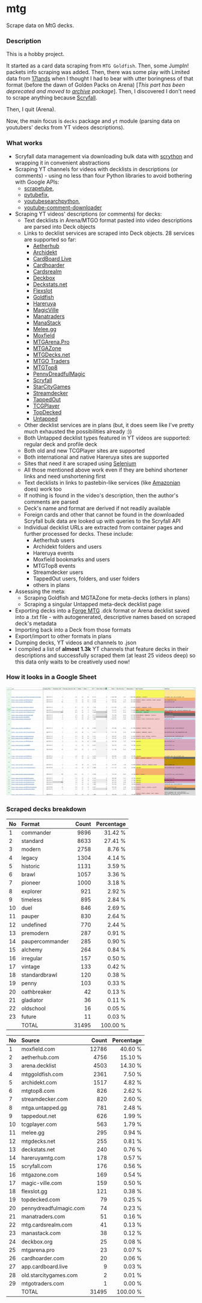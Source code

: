 # mtg
Scrape data on MtG decks.

### Description

This is a hobby project.

It started as a card data scraping from `MTG Goldfish`. Then, some JumpIn! packets info scraping 
was added. Then, there was some play with Limited data from [17lands](https://www.17lands.com) when 
I thought I had to bear with utter boringness of that format (before the dawn of Golden Packs on 
Arena) [_This part has been deprecated and moved to [archive](https://github.com/z33kz33k/mtg/tree/2d5eb0c758953d38ac51840ed3e49c2c25b4fe91/mtgcards/archive) package_]. Then, I discovered I 
don't need to scrape anything because [Scryfall](https://scryfall.com).

Then, I quit (Arena).

Now, the main focus is `decks` package and `yt` module (parsing data on youtubers' decks from YT videos 
descriptions).

### What works

* Scryfall data management via downloading bulk data with 
  [scrython](https://github.com/NandaScott/Scrython) and wrapping it in convenient abstractions
* Scraping YT channels for videos with decklists in descriptions (or comments) - using no less than 
  four Python libraries to avoid bothering with Google APIs: 
    * [scrapetube](https://github.com/dermasmid/scrapetube),
    * [pytubefix](https://github.com/JuanBindez/pytubefix),
    * [youtubesearchpython](https://github.com/alexmercerind/youtube-search-python), 
    * [youtube-comment-downloader](https://github.com/egbertbouman/youtube-comment-downloader) 
* Scraping YT videos' descriptions (or comments) for decks:    
    * Text decklists in Arena/MTGO format pasted into video descriptions are parsed into Deck objects
    * Links to decklist services are scraped into Deck objects. 28 services are supported so far:
        * [Aetherhub](https://aetherhub.com)
        * [Archidekt](https://archidekt.com)
        * [CardBoard Live](https://cardboard.live)
        * [Cardhoarder](https://www.cardhoarder.com)
        * [Cardsrealm](https://mtg.cardsrealm.com/en-us/)
        * [Deckbox](https://deckbox.org)
        * [Deckstats.net](https://deckstats.net)
        * [Flexslot](https://flexslot.gg)
        * [Goldfish](https://www.mtggoldfish.com)
        * [Hareruya](https://www.hareruyamtg.com/en/)
        * [MagicVille](https://magic-ville.com/fr/index.php)
        * [Manatraders](https://www.manatraders.com)
        * [ManaStack](https://manastack.com/home)
        * [Melee.gg](https://melee.gg)
        * [Moxfield](https://www.moxfield.com)
        * [MTGArena.Pro](https://mtgarena.pro)
        * [MTGAZone](https://mtgazone.com)
        * [MTGDecks.net](https://mtgdecks.net)
        * [MTGO Traders](https://www.mtgotraders.com/store/index.html)
        * [MTGTop8](https://mtgtop8.com/index)
        * [PennyDreadfulMagic](https://pennydreadfulmagic.com)
        * [Scryfall](https://scryfall.com)
        * [StarCityGames](https://starcitygames.com)
        * [Streamdecker](https://www.streamdecker.com/landing)
        * [TappedOut](https://tappedout.net)
        * [TCGPlayer](https://infinite.tcgplayer.com)
        * [TopDecked](https://www.topdecked.com)
        * [Untapped](https://mtga.untapped.gg) 
    * Other decklist services are in plans (but, it does seem like I've pretty much exhausted the 
      possibilities already :))
    * Both Untapped decklist types featured in YT videos are supported: regular deck and profile deck
    * Both old and new TCGPlayer sites are supported
    * Both international and native Hareruya sites are supported 
    * Sites that need it are scraped using [Selenium](https://github.com/SeleniumHQ/Selenium)
    * All those mentioned above work even if they are behind shortener links and need unshortening first
    * Text decklists in links to pastebin-like services (like [Amazonian](https://www.youtube.com/@Amazonian) does) work too
    * If nothing is found in the video's description, then the author's comments are parsed
    * Deck's name and format are derived if not readily available
    * Foreign cards and other that cannot be found in the downloaded Scryfall bulk data are looked 
      up with queries to the Scryfall API
    * Individual decklist URLs are extracted from container pages and further processed for decks. 
      These include:
        * Aetherhub users
        * Archidekt folders and users
        * Hareruya events
        * Moxfield bookmarks and users
        * MTGTop8 events
        * Streamdecker users
        * TappedOut users, folders, and user folders
        * others in plans
* Assessing the meta:
    * Scraping Goldfish and MGTAZone for meta-decks (others in plans)
    * Scraping a singular Untapped meta-deck decklist page
* Exporting decks into a [Forge MTG](https://github.com/Card-Forge/forge) .dck format or Arena 
  decklist saved into a .txt file - with autogenerated, descriptive names based on scraped deck's 
  metadata
* Importing back into a Deck from those formats
* Export/import to other formats in plans
* Dumping decks, YT videos and channels to .json
* I compiled a list of **almost 1.3k** YT channels that feature decks in their descriptions and successfully 
  scraped them (at least 25 videos deep) so this data only waits to be creatively used now!

### How it looks in a Google Sheet
![Most popular channels](assets/channels.jpg)

### Scraped decks breakdown
| No | Format | Count | Percentage |
|:---|:-----|------:|-----------:|
| 1  | commander       | 9896 |    31.42 % |
| 2  | standard        | 8633 |    27.41 % |
| 3  | modern          | 2758 |     8.76 % |
| 4  | legacy          | 1304 |     4.14 % |
| 5  | historic        | 1131 |     3.59 % |
| 6  | brawl           | 1057 |     3.36 % |
| 7  | pioneer         | 1000 |     3.18 % |
| 8  | explorer        |  921 |     2.92 % |
| 9  | timeless        |  895 |     2.84 % |
| 10 | duel            |  846 |     2.69 % |
| 11 | pauper          |  830 |     2.64 % |
| 12 | undefined       |  770 |     2.44 % |
| 13 | premodern       |  287 |     0.91 % |
| 14 | paupercommander |  285 |     0.90 % |
| 15 | alchemy         |  264 |     0.84 % |
| 16 | irregular       |  157 |     0.50 % |
| 17 | vintage         |  133 |     0.42 % |
| 18 | standardbrawl   |  120 |     0.38 % |
| 19 | penny           |  103 |     0.33 % |
| 20 | oathbreaker     |   42 |     0.13 % |
| 21 | gladiator       |   36 |     0.11 % |
| 22 | oldschool       |   16 |     0.05 % |
| 23 | future          |   11 |     0.03 % |
|  | TOTAL           | 31495 | 100.00 %|

| No | Source | Count | Percentage |
|:---|:-----|------:|-----------:|
| 1  | moxfield.com           | 12786 |    40.60 % |
| 2  | aetherhub.com          |  4756 |    15.10 % |
| 3  | arena.decklist         |  4503 |    14.30 % |
| 4  | mtggoldfish.com        |  2361 |     7.50 % |
| 5  | archidekt.com          |  1517 |     4.82 % |
| 6  | mtgtop8.com            |   826 |     2.62 % |
| 7  | streamdecker.com       |   820 |     2.60 % |
| 8  | mtga.untapped.gg       |   781 |     2.48 % |
| 9  | tappedout.net          |   626 |     1.99 % |
| 10 | tcgplayer.com          |   563 |     1.79 % |
| 11 | melee.gg               |   295 |     0.94 % |
| 12 | mtgdecks.net           |   255 |     0.81 % |
| 13 | deckstats.net          |   240 |     0.76 % |
| 14 | hareruyamtg.com        |   178 |     0.57 % |
| 15 | scryfall.com           |   176 |     0.56 % |
| 16 | mtgazone.com           |   169 |     0.54 % |
| 17 | magic-ville.com        |   159 |     0.50 % |
| 18 | flexslot.gg            |   121 |     0.38 % |
| 19 | topdecked.com          |    79 |     0.25 % |
| 20 | pennydreadfulmagic.com |    74 |     0.23 % |
| 21 | manatraders.com        |    51 |     0.16 % |
| 22 | mtg.cardsrealm.com     |    41 |     0.13 % |
| 23 | manastack.com          |    38 |     0.12 % |
| 24 | deckbox.org            |    25 |     0.08 % |
| 25 | mtgarena.pro           |    23 |     0.07 % |
| 26 | cardhoarder.com        |    20 |     0.06 % |
| 27 | app.cardboard.live     |     9 |     0.03 % |
| 28 | old.starcitygames.com  |     2 |     0.01 % |
| 29 | mtgotraders.com        |     1 |     0.00 % |
|  | TOTAL                  | 31495 | 100.00 %|
